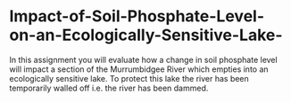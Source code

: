 # Impact-of-Soil-Phosphate-Level-on-an-Ecologically-Sensitive-Lake-
In this assignment you will evaluate how a change in soil phosphate level will impact a section of the Murrumbidgee River which empties into an ecologically sensitive lake. To protect this lake the river has been temporarily walled off i.e. the river has been dammed.
